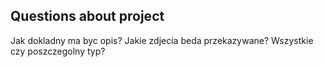 ## Questions about project

Jak dokladny ma byc opis?
Jakie zdjecia beda przekazywane? Wszystkie czy poszczegolny typ?
